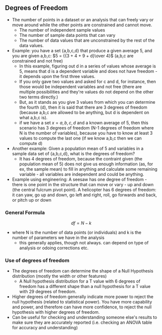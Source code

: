 ## Degrees of Freedom

- The number of points in a dataset or an analysis that can freely vary or move around while the other points are constrained and cannot move.
  - The number of independent sample values
  - The number of sample data points that can vary
  - The number of data values that are unconstrained by the rest of the data values.
- Example: you have a set {a,b,c,d} that produce a given average 5, and you are given a,b,c: $5 = {{3 + 4 + 9 + d}\over 4}$ (a,b,c are constrained and not free)
  - In this example, figuring out d in a series of values whose average is 5, means that d is a dependent variable and does not have freedom - it depends upon the first three values.
  - If you only gave two values and asked for c and d, for instance, then those would be independent variables and not free (there are multiple possibilities and they're values do not depend on the other two terms directly.)
  - But, as it stands as you give 3 values from which you can determine the fourth (d), then it is said that there are 3 degrees of freedom (because a,b,c are allowed to be anything, but d is dependent on what a,b,c is).
  - if we have a set $x = {a,b,c,d}$ and a known average of 5, then this scenario has 3 degrees of freedom (N-1 degrees of freedom where N is the number of variables), because you have to know at least 3 values to compute the last one (if we know a,b,c then we can compute d)
- Another example: Given a population mean of 5 and variables in a sample data set of {a,b,c,d}, what is the degrees of freedom?
  - It has 4 degrees of freedom, because the contraint given (the population mean of 5) does not give us enough information (as, for ex, the sample mean) to fill in anything and calculate some remaining variable - all variables are independent and could be anything.
- Example using engineering: A seesaw has one degree of freedom - there is one point in the structure that can move or vary - up and down (the central fulcrum pivot point). A helicopter has 6 degrees of freedom: it can yaw, go up and down, go left and right, roll, go forwards and back, or pitch up or down

### General Formula

$$df = N-k$$

- where N is the number of data points (or individuals) and k is the number of parameters we have in the analysis
  - this generally applies, though not always. can depend on type of analysis or odoing corrections etc.

### Use of degrees of freedom

- The degrees of freedom can determine the shape of a Null Hypothesis distribution (mostly the width or other features)
  - A Null hypothesis distribution for a T value with 6 degrees of freedom has a different shape than a null hypothesis for a T value with 29 degrees of freedom.
- Higher degrees of freedom generally indicate more power to reject the null hypothesis (related to statistical power). You have more capability and power, and therefore can have more confidence, to reject the null hypothesis with higher degrees of freedom.
- Can be useful for checking and understanding someone else's results to make sure they are accurately reported (i.e. checking an ANOVA table for accuracy and understanding)
